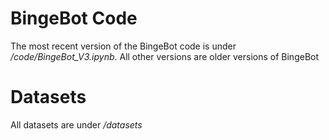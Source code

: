 # BingeBot Code #
The most recent version of the BingeBot code is under */code/BingeBot_V3.ipynb*. All other versions are older versions of BingeBot
# Datasets #
All datasets are under */datasets*
